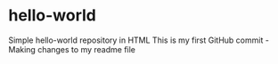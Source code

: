 # hello-world
Simple hello-world repository in HTML
This is my first GitHub commit - Making changes to my readme file

